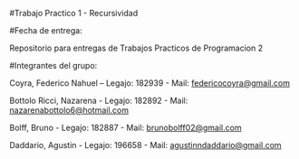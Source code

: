 #Trabajo Practico 1 - Recursividad

#Fecha de entrega:

Repositorio para entregas de Trabajos Practicos de Programacion 2

#Integrantes del grupo:

Coyra, Federico Nahuel – Legajo: 182939 - Mail: federicocoyra@gmail.com

Bottolo Ricci, Nazarena - Legajo: 182892 - Mail: nazarenabottolo6@hotmail.com

Bolff, Bruno - Legajo: 182887 - Mail: brunobolff02@gmail.com

Daddario, Agustin - Legajo: 196658 - Mail: agustinndaddario@gmail.com
